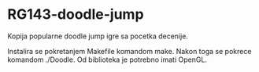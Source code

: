 # RG143-doodle-jump
Kopija popularne doodle jump igre sa pocetka decenije.


Instalira se pokretanjem Makefile komandom make.
Nakon toga se pokrece komandom ./Doodle.
Od biblioteka je potrebno imati OpenGL.